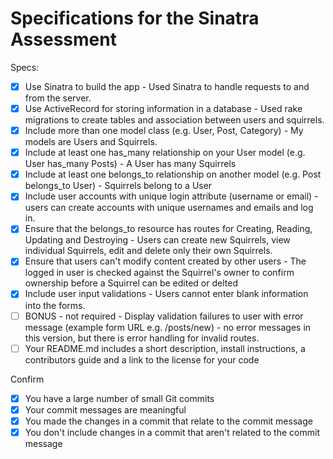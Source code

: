 # Specifications for the Sinatra Assessment

Specs:
- [x] Use Sinatra to build the app - Used Sinatra to handle requests to and from the server.
- [x] Use ActiveRecord for storing information in a database - Used rake migrations to create tables and association between users and squirrels.
- [x] Include more than one model class (e.g. User, Post, Category) - My models are Users and Squirrels.
- [x] Include at least one has_many relationship on your User model (e.g. User has_many Posts) - A User has many Squirrels
- [x] Include at least one belongs_to relationship on another model (e.g. Post belongs_to User) - Squirrels belong to a User
- [x] Include user accounts with unique login attribute (username or email) - users can create accounts with unique usernames and emails and log in.
- [x] Ensure that the belongs_to resource has routes for Creating, Reading, Updating and Destroying - Users can create new Squirrels, view individual Squirrels, edit and delete only their own Squirrels.
- [x] Ensure that users can't modify content created by other users - The logged in user is checked against the Squirrel's owner to confirm ownership before a Squirrel can be edited or delted
- [x] Include user input validations - Users cannot enter blank information into the forms.
- [ ] BONUS - not required - Display validation failures to user with error message (example form URL e.g. /posts/new) - no error messages in this version, but there is error handling for invalid routes.
- [ ] Your README.md includes a short description, install instructions, a contributors guide and a link to the license for your code

Confirm
- [x] You have a large number of small Git commits
- [x] Your commit messages are meaningful
- [x] You made the changes in a commit that relate to the commit message
- [x] You don't include changes in a commit that aren't related to the commit message
